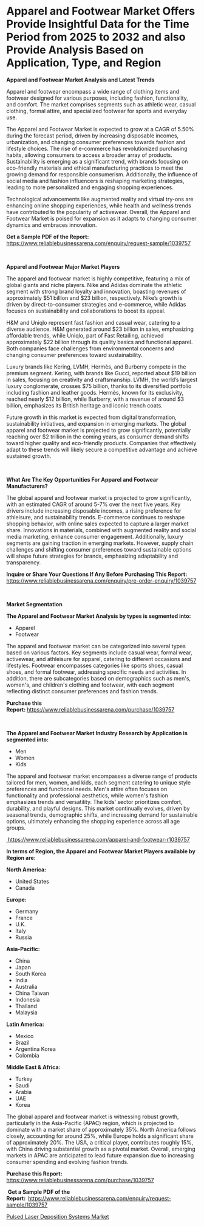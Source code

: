 <p><h1>Apparel and Footwear Market Offers Provide Insightful Data for the Time Period from 2025 to 2032 and also Provide Analysis Based on Application, Type, and Region</h1></p><p><strong>Apparel and Footwear Market Analysis and Latest Trends</strong></p>
<p><p>Apparel and footwear encompass a wide range of clothing items and footwear designed for various purposes, including fashion, functionality, and comfort. The market comprises segments such as athletic wear, casual clothing, formal attire, and specialized footwear for sports and everyday use. </p><p>The Apparel and Footwear Market is expected to grow at a CAGR of 5.50% during the forecast period, driven by increasing disposable incomes, urbanization, and changing consumer preferences towards fashion and lifestyle choices. The rise of e-commerce has revolutionized purchasing habits, allowing consumers to access a broader array of products. Sustainability is emerging as a significant trend, with brands focusing on eco-friendly materials and ethical manufacturing practices to meet the growing demand for responsible consumerism. Additionally, the influence of social media and fashion influencers is reshaping marketing strategies, leading to more personalized and engaging shopping experiences. </p><p>Technological advancements like augmented reality and virtual try-ons are enhancing online shopping experiences, while health and wellness trends have contributed to the popularity of activewear. Overall, the Apparel and Footwear Market is poised for expansion as it adapts to changing consumer dynamics and embraces innovation.</p></p>
<p><strong>Get a Sample PDF of the Report:&nbsp;</strong> <a href="https://www.reliablebusinessarena.com/enquiry/request-sample/1039757?utm_campaign=3586&utm_medium=2&utm_source=Github&utm_content=ia&utm_term=04042025&utm_id=apparel-and-footwear">https://www.reliablebusinessarena.com/enquiry/request-sample/1039757</a></p>
<p>&nbsp;</p>
<p><strong>Apparel and Footwear Major Market Players</strong></p>
<p><p>The apparel and footwear market is highly competitive, featuring a mix of global giants and niche players. Nike and Adidas dominate the athletic segment with strong brand loyalty and innovation, boasting revenues of approximately $51 billion and $23 billion, respectively. Nike’s growth is driven by direct-to-consumer strategies and e-commerce, while Adidas focuses on sustainability and collaborations to boost its appeal.</p><p>H&M and Uniqlo represent fast fashion and casual wear, catering to a diverse audience. H&M generated around $23 billion in sales, emphasizing affordable trends, while Uniqlo, part of Fast Retailing, achieved approximately $22 billion through its quality basics and functional apparel. Both companies face challenges from environmental concerns and changing consumer preferences toward sustainability.</p><p>Luxury brands like Kering, LVMH, Hermès, and Burberry compete in the premium segment. Kering, with brands like Gucci, reported about $19 billion in sales, focusing on creativity and craftsmanship. LVMH, the world’s largest luxury conglomerate, crosses $75 billion, thanks to its diversified portfolio including fashion and leather goods. Hermès, known for its exclusivity, reached nearly $12 billion, while Burberry, with a revenue of around $3 billion, emphasizes its British heritage and iconic trench coats.</p><p>Future growth in this market is expected from digital transformation, sustainability initiatives, and expansion in emerging markets. The global apparel and footwear market is projected to grow significantly, potentially reaching over $2 trillion in the coming years, as consumer demand shifts toward higher quality and eco-friendly products. Companies that effectively adapt to these trends will likely secure a competitive advantage and achieve sustained growth.</p></p>
<p>&nbsp;</p>
<p><strong>What Are The Key Opportunities For Apparel and Footwear Manufacturers?</strong></p>
<p><p>The global apparel and footwear market is projected to grow significantly, with an estimated CAGR of around 5-7% over the next five years. Key drivers include increasing disposable incomes, a rising preference for athleisure, and sustainability trends. E-commerce continues to reshape shopping behavior, with online sales expected to capture a larger market share. Innovations in materials, combined with augmented reality and social media marketing, enhance consumer engagement. Additionally, luxury segments are gaining traction in emerging markets. However, supply chain challenges and shifting consumer preferences toward sustainable options will shape future strategies for brands, emphasizing adaptability and transparency.</p></p>
<p><strong>Inquire or Share Your Questions If Any Before Purchasing This Report:</strong> <a href="https://www.reliablebusinessarena.com/enquiry/pre-order-enquiry/1039757?utm_campaign=3586&utm_medium=2&utm_source=Github&utm_content=ia&utm_term=04042025&utm_id=apparel-and-footwear">https://www.reliablebusinessarena.com/enquiry/pre-order-enquiry/1039757</a></p>
<p>&nbsp;</p>
<p><strong>Market Segmentation</strong></p>
<p><strong>The Apparel and Footwear Market Analysis by types is segmented into:</strong></p>
<p><ul><li>Apparel</li><li>Footwear</li></ul></p>
<p><p>The apparel and footwear market can be categorized into several types based on various factors. Key segments include casual wear, formal wear, activewear, and athleisure for apparel, catering to different occasions and lifestyles. Footwear encompasses categories like sports shoes, casual shoes, and formal footwear, addressing specific needs and activities. In addition, there are subcategories based on demographics such as men's, women's, and children's clothing and footwear, with each segment reflecting distinct consumer preferences and fashion trends.</p></p>
<p><strong>Purchase this Report:&nbsp;</strong><a href="https://www.reliablebusinessarena.com/purchase/1039757?utm_campaign=3586&utm_medium=2&utm_source=Github&utm_content=ia&utm_term=04042025&utm_id=apparel-and-footwear">https://www.reliablebusinessarena.com/purchase/1039757</a></p>
<p>&nbsp;</p>
<p><strong>The Apparel and Footwear Market Industry Research by Application is segmented into:</strong></p>
<p><ul><li>Men</li><li>Women</li><li>Kids</li></ul></p>
<p><p>The apparel and footwear market encompasses a diverse range of products tailored for men, women, and kids, each segment catering to unique style preferences and functional needs. Men's attire often focuses on functionality and professional aesthetics, while women's fashion emphasizes trends and versatility. The kids’ sector prioritizes comfort, durability, and playful designs. This market continually evolves, driven by seasonal trends, demographic shifts, and increasing demand for sustainable options, ultimately enhancing the shopping experience across all age groups.</p></p>
<p><a href="https://www.reliablebusinessarena.com/apparel-and-footwear-r1039757?utm_campaign=3586&utm_medium=2&utm_source=Github&utm_content=ia&utm_term=04042025&utm_id=apparel-and-footwear">&nbsp;https://www.reliablebusinessarena.com/apparel-and-footwear-r1039757</a></p>
<p><strong>In terms of Region, the Apparel and Footwear Market Players available by Region are:</strong></p>
<p>
    <p> <strong> North America: </strong>
        <ul>
            <li>United States</li>
            <li>Canada</li>
        </ul>
        </p> 
    <p> <strong> Europe: </strong>
        <ul>
            <li>Germany</li>
            <li>France</li>
            <li>U.K.</li>
            <li>Italy</li>
            <li>Russia</li>
        </ul>
        </p> 
    <p> <strong> Asia-Pacific: </strong>
        <ul>
            <li>China</li>
            <li>Japan</li>
            <li>South Korea</li>
            <li>India</li>
            <li>Australia</li>
            <li>China Taiwan</li>
            <li>Indonesia</li>
            <li>Thailand</li>
            <li>Malaysia</li>
        </ul>
        </p> 
    <p> <strong> Latin America: </strong>
        <ul>
            <li>Mexico</li>
            <li>Brazil</li>
            <li>Argentina Korea</li>
            <li>Colombia</li>
        </ul>
        </p> 
    <p> <strong> Middle East & Africa: </strong>
        <ul>
            <li>Turkey</li>
            <li>Saudi</li>
            <li>Arabia</li>
            <li>UAE</li>
            <li>Korea</li>
        </ul>
    </p>
    </p>
<p><p>The global apparel and footwear market is witnessing robust growth, particularly in the Asia-Pacific (APAC) region, which is projected to dominate with a market share of approximately 35%. North America follows closely, accounting for around 25%, while Europe holds a significant share of approximately 20%. The USA, a critical player, contributes roughly 15%, with China driving substantial growth as a pivotal market. Overall, emerging markets in APAC are anticipated to lead future expansion due to increasing consumer spending and evolving fashion trends.</p></p>
<p><strong>Purchase this Report: </strong><a href="https://www.reliablebusinessarena.com/purchase/1039757?utm_campaign=3586&utm_medium=2&utm_source=Github&utm_content=ia&utm_term=04042025&utm_id=apparel-and-footwear">https://www.reliablebusinessarena.com/purchase/1039757</a></p>
<p>&nbsp;<strong>Get a Sample PDF of the Report:&nbsp;&nbsp;</strong><a href="https://www.reliablebusinessarena.com/enquiry/request-sample/1039757?utm_campaign=3586&utm_medium=2&utm_source=Github&utm_content=ia&utm_term=04042025&utm_id=apparel-and-footwear">https://www.reliablebusinessarena.com/enquiry/request-sample/1039757</a></p>
<p><strong></strong></p>
<p><p><a href="https://github.com/baatetoshda/Market-Research-Report-List-1/blob/main/pulsed-laser-deposition-systems-market.md?utm_campaign=3586&utm_medium=2&utm_source=Github&utm_content=ia&utm_term=04042025&utm_id=apparel-and-footwear">Pulsed Laser Deposition Systems Market</a></p></p>